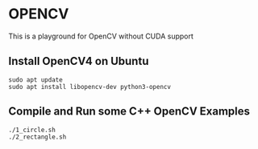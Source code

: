 OPENCV
======
This is a playground for OpenCV without CUDA support

Install OpenCV4 on Ubuntu
-----------------

```
sudo apt update
sudo apt install libopencv-dev python3-opencv
```

Compile and Run some C++ OpenCV Examples
----------------------------------------

```
./1_circle.sh
./2_rectangle.sh
```






